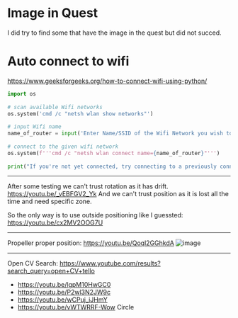 # Image in Quest

I did try to find some that have the image in the quest but did not succed.


# Auto connect to wifi
https://www.geeksforgeeks.org/how-to-connect-wifi-using-python/
``` py
import os
 
# scan available Wifi networks
os.system('cmd /c "netsh wlan show networks"')
 
# input Wifi name
name_of_router = input('Enter Name/SSID of the Wifi Network you wish to connect to: ')
 
# connect to the given wifi network
os.system(f'''cmd /c "netsh wlan connect name={name_of_router}"''')
 
print("If you're not yet connected, try connecting to a previously connected SSID again!")


```



--------------

After some testing we can't trust rotation as it has drift.
https://youtu.be/_vEBFGV2_Yk
And we can't trust position as it is lost all the time and need specific zone.

So the only way is to use outside positioning like I guessted:
https://youtu.be/cx2MV2OOG7U

--------

Propeller proper position:
https://youtu.be/Qoql2GGhkdA
![image](https://user-images.githubusercontent.com/20149493/206860639-719fe0c0-4393-4303-92ee-c817b5dc7f00.png)


---------

Open CV
Search: https://www.youtube.com/results?search_query=open+CV+tello
- https://youtu.be/lgpM10HwGC0
- https://youtu.be/P2wl3N2JW9c
- https://youtu.be/wCPuj_iJHmY
- https://youtu.be/vWTWRRF-Wow Circle 
